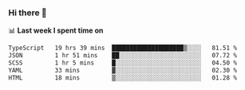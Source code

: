 ### Hi there 👋

<!--
**DBvc/DBvc** is a ✨ _special_ ✨ repository because its `README.md` (this file) appears on your GitHub profile.

Here are some ideas to get you started:

- 🔭 I’m currently working on ...
- 🌱 I’m currently learning ...
- 👯 I’m looking to collaborate on ...
- 🤔 I’m looking for help with ...
- 💬 Ask me about ...
- 📫 How to reach me: ...
- 😄 Pronouns: ...
- ⚡ Fun fact: ...
-->

📊 **Last week I spent time on**
<!--START_SECTION:waka-->

```txt
TypeScript   19 hrs 39 mins  ████████████████████▒░░░░   81.51 %
JSON         1 hr 51 mins    ██░░░░░░░░░░░░░░░░░░░░░░░   07.72 %
SCSS         1 hr 5 mins     █░░░░░░░░░░░░░░░░░░░░░░░░   04.50 %
YAML         33 mins         ▓░░░░░░░░░░░░░░░░░░░░░░░░   02.30 %
HTML         18 mins         ▒░░░░░░░░░░░░░░░░░░░░░░░░   01.28 %
```

<!--END_SECTION:waka-->
